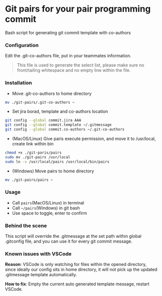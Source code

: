 # Git pairs for your pair programming commit

Bash script for generating git commit template with co-authors

### Configuration

Edit the .git-co-authors file, put in your teammates information.

> This file is used to generate the select list, please make sure no front/tailing whitespace and no empty line within the file.

### Installation

- Move .git-co-authors to home directory

```sh
mv ./git-pairs/.git-co-authors ~
```

- Set jira borad, template and co-authors location

```sh
git config --global commit.jira AAA
git config --global commit.template ~/.gitmessage
git config --global commit.co-authors ~/.git-co-authors
```

- (MacOS/Linux) Give paris execute permission, and move it to /usr/local, create link within bin

```sh
chmod +x ./git-paris/pairs
sudo mv ./git-pairs /usr/local
sudo ln -s /usr/local/pairs /usr/local/bin/pairs
```

- (Windows) Move pairs to home directory
```sh
mv ./git-pairs/pairs ~
```

### Usage

- Call `pairs`(MacOS/Linux) in terminal 
- Call `~/pairs`(Windows) in git bash
- Use space to toggle, enter to confirm

### Behind the scene

This script will override the .gitmessage at the set path within global .gitconfig file, and you can use it for every git commit message.

### Known issues with VSCode

<b>Reason</b>: VSCode is only watching for files within the opened directory, since ideally our config sits in home directory, it will not pick up the updated .gitmessage template automatically.

<b>How to fix</b>: Empty the current auto generated template message, restart VSCode.
